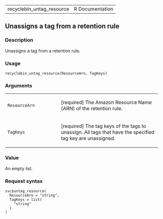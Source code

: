 <table style="width: 100%;">
<tbody>
<tr class="odd">
<td>recyclebin_untag_resource</td>
<td style="text-align: right;">R Documentation</td>
</tr>
</tbody>
</table>

## Unassigns a tag from a retention rule

### Description

Unassigns a tag from a retention rule.

### Usage

    recyclebin_untag_resource(ResourceArn, TagKeys)

### Arguments

<table>
<colgroup>
<col style="width: 35%" />
<col style="width: 65%" />
</colgroup>
<tbody>
<tr class="odd">
<td><code
id="recyclebin_untag_resource_:_ResourceArn">ResourceArn</code></td>
<td><p>[required] The Amazon Resource Name (ARN) of the retention
rule.</p></td>
</tr>
<tr class="even">
<td><code id="recyclebin_untag_resource_:_TagKeys">TagKeys</code></td>
<td><p>[required] The tag keys of the tags to unassign. All tags that
have the specified tag key are unassigned.</p></td>
</tr>
</tbody>
</table>

### Value

An empty list.

### Request syntax

    svc$untag_resource(
      ResourceArn = "string",
      TagKeys = list(
        "string"
      )
    )
